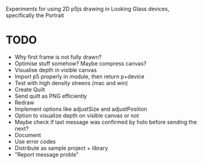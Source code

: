 Experiments for using 2D p5js drawing in Looking Glass devices, specifically the Portrait

# TODO

- Why first frame is not fully drawn?
- Optimise stuff somehow? Maybe compress canvas?
- Visualise depth in visible canvas
- Import p5 properly in module, then return p+device
- Test with high density streens (mac and win)
- Create Quilt
- Send quilt as PNG efficiently
- Redraw
- Implement options like adjustSize and adjustPosition
- Option to visualize depth on visible canvas or not
- Maybe check if last message was confirmed by holo before sending the next?
- Document
- Use error codes
- Distribute as sample project + library
- "Report message proble"
